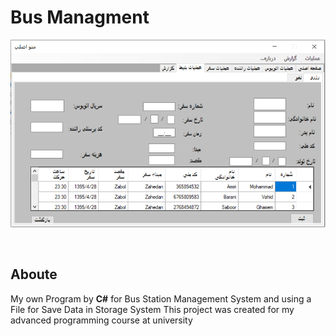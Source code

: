 # Bus Managment
<p align="center"><img src="/Output/Bus1.png" alt="Visual ICP" width=509 height=300/></p>
<br>

## Aboute

My own Program by <strong>C#</strong> for Bus Station Management System and using a File for Save Data in Storage System
This project was created for my advanced programming course at university
